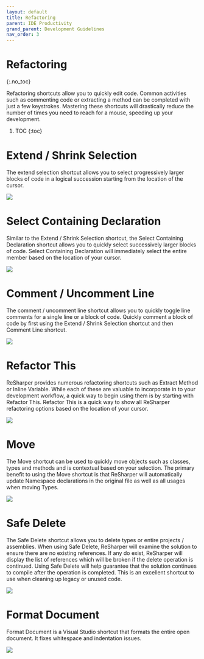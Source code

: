 ```yaml
---
layout: default
title: Refactoring
parent: IDE Productivity
grand_parent: Development Guidelines
nav_order: 3
---
```


# Refactoring
{:.no_toc}

Refactoring shortcuts allow you to quickly edit code. Common activities such as commenting code or extracting a method can be completed with just a few keystrokes. Mastering these shortcuts will drastically reduce the number of times you need to reach for a mouse, speeding up your development.

1. TOC
{:toc}

# Extend / Shrink Selection

The extend selection shortcut allows you to select progressively larger blocks of code in a logical succession starting from the location of the cursor.

![](/assets/images/ide-productivity/ExtendShrinkSelection.gif)

# Select Containing Declaration

Similar to the Extend / Shrink Selection shortcut, the Select Containing Declaration shortcut allows you to quickly select successively larger blocks of code. Select Containing Declaration will immediately select the entire member based on the location of your cursor.

![](/assets/images/ide-productivity/SelectContainingDeclaration.gif)

# Comment / Uncomment Line

The comment / uncomment line shortcut allows you to quickly toggle line comments for a single line or a block of code. Quickly comment a block of code by first using the Extend / Shrink Selection shortcut and then Comment Line shortcut.

![](/assets/images/ide-productivity/CommentUncommentLine.gif)

# Refactor This

ReSharper provides numerous refactoring shortcuts such as Extract Method or Inline Variable. While each of these are valuable to incorporate in to your development workflow, a quick way to begin using them is by starting with Refactor This. Refactor This is a quick way to show all ReSharper refactoring options based on the location of your cursor.

![](/assets/images/ide-productivity/RefactorThis.gif)

# Move

The Move shortcut can be used to quickly move objects such as classes, types and methods and is contextual based on your selection. The primary benefit to using the Move shortcut is that ReSharper will automatically update Namespace declarations in the original file as well as all usages when moving Types.

![](/assets/images/ide-productivity/Move.gif)

# Safe Delete

The Safe Delete shortcut allows you to delete types or entire projects / assemblies. When using Safe Delete, ReSharper will examine the solution to ensure there are no existing references. If any do exist, ReSharper will display the list of references which will be broken if the delete operation is continued. Using Safe Delete will help guarantee that the solution continues to compile after the operation is completed. This is an excellent shortcut to use when cleaning up legacy or unused code.

![](/assets/images/ide-productivity/SafeDelete.gif)

# Format Document

Format Document is a Visual Studio shortcut that formats the entire open document. It fixes whitespace and indentation issues.

![](/assets/images/ide-productivity/FormatFoducment.gif)
